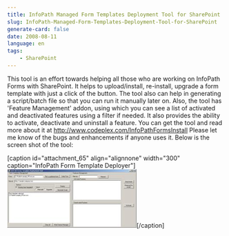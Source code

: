 ```yaml
---
title: InfoPath Managed Form Templates Deployment Tool for SharePoint  
slug: InfoPath-Managed-Form-Templates-Deployment-Tool-for-SharePoint
generate-card: false
date: 2008-08-11
language: en
tags:
    - SharePoint
---
```



This tool is an effort towards helping all those who are working on InfoPath Forms with SharePoint. It helps to upload/install, re-install, upgrade a form template with just a click of the button. The tool also can help in generating a script/batch file so that you can run it manually later on. Also, the tool has 'Feature Management' addon, using which you can see a list of activated and deactivated features using a filter if needed. It also provides the ability to activate, deactivate and uninstall a feature. You can get the tool and read more about it at <http://www.codeplex.com/InfoPathFormsInstall> Please let me know of the bugs and enhancements if anyone uses it. Below is the screen shot of the tool:



\[caption id="attachment_65" align="alignnone" width="300" caption="InfoPath Form Template Deployer"][![InfoPath Form Template Deployer](./img/2008-08-screen.jpg)](http://sharenotes.files.wordpress.com/2008/08/screen.jpg)\[/caption]